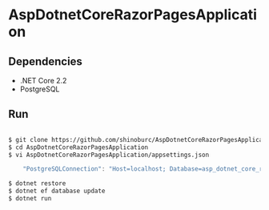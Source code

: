 # AspDotnetCoreRazorPagesApplication

## Dependencies

- .NET Core 2.2
- PostgreSQL

## Run

```sh

$ git clone https://github.com/shinoburc/AspDotnetCoreRazorPagesApplication.git
$ cd AspDotnetCoreRazorPagesApplication
$ vi AspDotnetCoreRazorPagesApplication/appsettings.json
```

```csharp
    "PostgreSQLConnection": "Host=localhost; Database=asp_dotnet_core_razoer_pages; Username=postgres; Password=postgres"
```

```sh
$ dotnet restore
$ dotnet ef database update
$ dotnet run

```

